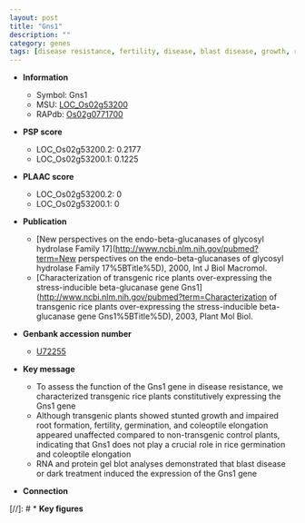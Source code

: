 ```yaml
---
layout: post
title: "Gns1"
description: ""
category: genes
tags: [disease resistance, fertility, disease, blast disease, growth, root, blast]
---
```


* **Information**  
    + Symbol: Gns1  
    + MSU: [LOC_Os02g53200](http://rice.plantbiology.msu.edu/cgi-bin/ORF_infopage.cgi?orf=LOC_Os02g53200)  
    + RAPdb: [Os02g0771700](http://rapdb.dna.affrc.go.jp/viewer/gbrowse_details/irgsp1?name=Os02g0771700)  

* **PSP score**  
    + LOC_Os02g53200.2: 0.2177 
    + LOC_Os02g53200.1: 0.1225 

* **PLAAC score**  
    + LOC_Os02g53200.2: 0 
    + LOC_Os02g53200.1: 0 

* **Publication**  
    + [New perspectives on the endo-beta-glucanases of glycosyl hydrolase Family 17](http://www.ncbi.nlm.nih.gov/pubmed?term=New perspectives on the endo-beta-glucanases of glycosyl hydrolase Family 17%5BTitle%5D), 2000, Int J Biol Macromol.
    + [Characterization of transgenic rice plants over-expressing the stress-inducible beta-glucanase gene Gns1](http://www.ncbi.nlm.nih.gov/pubmed?term=Characterization of transgenic rice plants over-expressing the stress-inducible beta-glucanase gene Gns1%5BTitle%5D), 2003, Plant Mol Biol.

* **Genbank accession number**  
    + [U72255](http://www.ncbi.nlm.nih.gov/nuccore/U72255)

* **Key message**  
    + To assess the function of the Gns1 gene in disease resistance, we characterized transgenic rice plants constitutively expressing the Gns1 gene
    + Although transgenic plants showed stunted growth and impaired root formation, fertility, germination, and coleoptile elongation appeared unaffected compared to non-transgenic control plants, indicating that Gns1 does not play a crucial role in rice germination and coleoptile elongation
    + RNA and protein gel blot analyses demonstrated that blast disease or dark treatment induced the expression of the Gns1 gene

* **Connection**  

[//]: # * **Key figures**  


